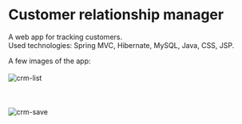 # Customer relationship manager
A web app for tracking customers.  
Used technologies: Spring MVC, Hibernate, MySQL, Java, CSS, JSP.

A few images of the app:  
<br/>
![crm-list](https://user-images.githubusercontent.com/15927053/105246377-73f90b80-5b73-11eb-866f-e92e94ea3471.PNG)
<br/> <br/> <br/> <br/>
![crm-save](https://user-images.githubusercontent.com/15927053/105246590-c3d7d280-5b73-11eb-91e0-8cd40bf89306.PNG)
